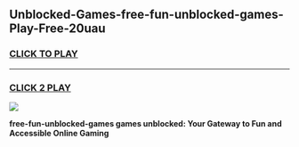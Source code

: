 
## Unblocked-Games-free-fun-unblocked-games-Play-Free-20uau
<h3>
<a href="https://premium76.site?title=free-fun-unblocked-games&ref=18A1">CLICK TO PLAY</a></h3>
<hr>

<h3>
<a href="https://premium76.site?title=free-fun-unblocked-games&ref=18A1">CLICK 2 PLAY</a>
  
</h3>

<a href="https://premium76.site?title=free-fun-unblocked-games&ref=18A1"><img src="https://clearcache.store/games.png"></a>


**free-fun-unblocked-games games unblocked: Your Gateway to Fun and Accessible Online Gaming**
